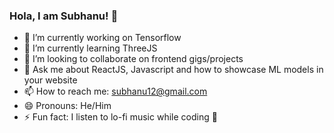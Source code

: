 ### Hola, I am Subhanu! 👋

- 🔭 I’m currently working on Tensorflow
- 🌱 I’m currently learning ThreeJS
- 👯 I’m looking to collaborate on frontend gigs/projects
- 💬 Ask me about ReactJS, Javascript and how to showcase ML models in your website
- 📫 How to reach me: subhanu12@gmail.com
- 😄 Pronouns: He/Him
- ⚡ Fun fact: I listen to lo-fi music while coding 🎵

